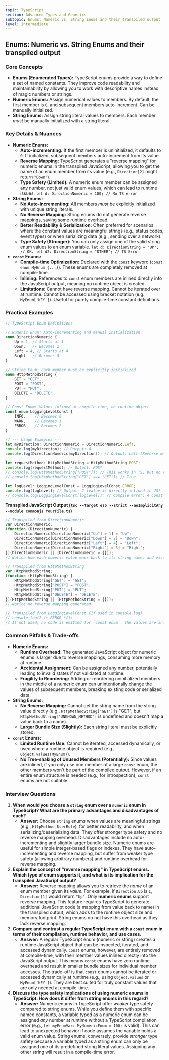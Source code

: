 ```yaml
---
topic: TypeScript
section: Advanced Types and Generics
subtopic: Enums: Numeric vs. String Enums and their transpiled output
level: Intermediate
---
```


## Enums: Numeric vs. String Enums and their transpiled output
### Core Concepts

*   **Enums (Enumerated Types):** TypeScript enums provide a way to define a set of named constants. They improve code readability and maintainability by allowing you to work with descriptive names instead of magic numbers or strings.
*   **Numeric Enums:** Assign numerical values to members. By default, the first member is `0`, and subsequent members auto-increment. Can be manually initialized.
*   **String Enums:** Assign string literal values to members. Each member *must* be manually initialized with a string literal.

### Key Details & Nuances

*   **Numeric Enums:**
    *   **Auto-incrementing:** If the first member is uninitialized, it defaults to `0`. If initialized, subsequent members auto-increment from its value.
    *   **Reverse Mapping:** TypeScript generates a "reverse mapping" for numeric enums in the transpiled JavaScript, allowing you to get the name of an enum member from its value (e.g., `Direction[2]` might return `"Down"`).
    *   **Type Safety (Limited):** A numeric enum member can be assigned any number, not just valid enum values, which can lead to runtime issues. `let d: DirectionNumeric = 100; // No TS error`
*   **String Enums:**
    *   **No Auto-incrementing:** All members *must* be explicitly initialized with unique string literals.
    *   **No Reverse Mapping:** String enums do not generate reverse mappings, saving some runtime overhead.
    *   **Better Readability & Serialization:** Often preferred for scenarios where the constant values are meaningful strings (e.g., status codes, event types) or when serializing data (e.g., sending over a network).
    *   **Type Safety (Stronger):** You can only assign one of the valid string enum values to an enum variable. `let d: DirectionString = "UP"; // OK. let d2: DirectionString = "OTHER"; // TS Error`
*   **`const` Enums:**
    *   **Compile-time Optimization:** Declared with the `const` keyword (`const enum MyEnum {...}`). These enums are completely removed at compile-time.
    *   **Inlining:** References to `const` enum members are inlined directly into the JavaScript output, meaning no runtime object is created.
    *   **Limitations:** Cannot have reverse mapping. Cannot be iterated over at runtime. Cannot be accessed using bracket notation (e.g., `MyEnum['KEY']`). Useful for purely compile-time constant definitions.

### Practical Examples

```typescript
// TypeScript Enum Definitions

// Numeric Enum: Auto-incrementing and manual initialization
enum DirectionNumeric {
    Up = 1, // Starts at 1
    Down,   // Becomes 2
    Left = 4, // Starts at 4
    Right   // Becomes 5
}

// String Enum: Each member must be explicitly initialized
enum HttpMethodString {
    GET = "GET",
    POST = "POST",
    PUT = "PUT",
    DELETE = "DELETE"
}

// Const Enum: Values inlined at compile time, no runtime object
const enum LoggingLevelConst {
    INFO,    // Becomes 0
    WARN,    // Becomes 1
    ERROR    // Becomes 2
}

// --- Usage Examples ---
let myDirection: DirectionNumeric = DirectionNumeric.Left;
console.log(myDirection); // Output: 4
console.log(DirectionNumeric[myDirection]); // Output: Left (Reverse mapping)

let requestMethod: HttpMethodString = HttpMethodString.POST;
console.log(requestMethod); // Output: POST
// console.log(HttpMethodString["POST"]); // This works in TS, but no reverse mapping means HttpMethodString["POST"] is just "POST"
// console.log(HttpMethodString["GET"] === "GET"); // True

let logLevel: LoggingLevelConst = LoggingLevelConst.ERROR;
console.log(logLevel); // Output: 2 (value is directly inlined in JS)
// console.log(LoggingLevelConst[logLevel]); // Compile error: A const enum member can only be accessed using a string literal.
```

**Transpiled JavaScript Output (`tsc --target es5 --strict --noImplicitAny --module commonjs YourFile.ts`)**

```javascript
// Transpiled from DirectionNumeric
var DirectionNumeric;
(function (DirectionNumeric) {
    DirectionNumeric[DirectionNumeric["Up"] = 1] = "Up";
    DirectionNumeric[DirectionNumeric["Down"] = 2] = "Down";
    DirectionNumeric[DirectionNumeric["Left"] = 4] = "Left";
    DirectionNumeric[DirectionNumeric["Right"] = 5] = "Right";
})(DirectionNumeric || (DirectionNumeric = {}));
// Notice how each numeric value maps back to its string name, and vice-versa.

// Transpiled from HttpMethodString
var HttpMethodString;
(function (HttpMethodString) {
    HttpMethodString["GET"] = "GET";
    HttpMethodString["POST"] = "POST";
    HttpMethodString["PUT"] = "PUT";
    HttpMethodString["DELETE"] = "DELETE";
})(HttpMethodString || (HttpMethodString = {}));
// Notice no reverse mapping generated.

// Transpiled from LoggingLevelConst (if used in console.log)
// console.log(2 /* ERROR */);
// If not used, no code is emitted for `const enum`. The values are inlined where used.
```

### Common Pitfalls & Trade-offs

*   **Numeric Enums:**
    *   **Runtime Overhead:** The generated JavaScript object for numeric enums is larger due to reverse mappings, consuming more memory at runtime.
    *   **Accidental Assignment:** Can be assigned any number, potentially leading to invalid states if not validated at runtime.
    *   **Fragility to Reordering:** Adding or reordering uninitialized members in the middle of a numeric enum can unintentionally change the values of subsequent members, breaking existing code or serialized data.
*   **String Enums:**
    *   **No Reverse Mapping:** Cannot get the string name from the string value directly (e.g., `HttpMethodString["GET"]` is "GET", but `HttpMethodString["UNKNOWN_METHOD"]` is undefined and doesn't map a value back to a name).
    *   **Larger Bundle Size (Slightly):** Each string literal must be explicitly stored.
*   **`const` Enums:**
    *   **Limited Runtime Use:** Cannot be iterated, accessed dynamically, or used where a runtime object is required (e.g., `Object.values(MyEnum)`).
    *   **No Tree-shaking of Unused Members (Potentially):** Since values are inlined, if you only use one member of a large `const` enum, the other members won't be part of the compiled output. However, if an entire enum structure is needed (e.g., for introspection), `const` enums are not suitable.

### Interview Questions

1.  **When would you choose a `string` enum over a `numeric` enum in TypeScript? What are the primary advantages and disadvantages of each?**
    *   **Answer:** Choose `string` enums when values are meaningful strings (e.g., `HttpMethod`, `UserRole`), for better readability, and when serializing/deserializing data. They offer stronger type safety and no reverse mapping overhead. Disadvantages include no auto-incrementing and slightly larger bundle size. Numeric enums are useful for simple integer-based flags or indexes. They have auto-incrementing and reverse mapping, but suffer from weaker type safety (allowing arbitrary numbers) and runtime overhead for reverse mapping.
2.  **Explain the concept of "reverse mapping" in TypeScript enums. Which type of enum supports it, and what is its implication for the transpiled JavaScript output?**
    *   **Answer:** Reverse mapping allows you to retrieve the *name* of an enum member given its *value*. For example, if `Direction.Up` is `1`, `Direction[1]` would return `"Up"`. Only **numeric enums** support reverse mapping. This feature requires TypeScript to generate additional JavaScript code (a mapping from value back to name) in the transpiled output, which adds to the runtime object size and memory footprint. String enums do not have this overhead as they lack reverse mapping.
3.  **Compare and contrast a regular TypeScript enum with a `const` enum in terms of their compilation, runtime behavior, and use cases.**
    *   **Answer:** A regular TypeScript enum (numeric or string) creates a runtime JavaScript object that can be inspected, iterated, and accessed dynamically. `const` enums, however, are entirely removed at compile-time, with their member values inlined directly into the JavaScript output. This means `const` enums have zero runtime overhead and result in smaller bundle sizes for individual member accesses. The trade-off is that `const` enums cannot be iterated or accessed dynamically at runtime (e.g., using `Object.values` or `MyEnum['KEY']`). They are best suited for truly constant values that are only needed at compile-time.
4.  **Discuss the type safety implications of using numeric enums in TypeScript. How does it differ from string enums in this regard?**
    *   **Answer:** Numeric enums in TypeScript offer *weaker* type safety compared to string enums. While you define them with specific named constants, a variable typed as a numeric enum can be assigned *any* number at runtime without a TypeScript compilation error (e.g., `let myEnumVar: MyNumericEnum = 100;` is valid). This can lead to unexpected behavior if code assumes the variable holds a valid enum value. String enums, conversely, provide *stronger* type safety because a variable typed as a string enum can only be assigned one of its predefined string literal values. Assigning any other string will result in a compile-time error.